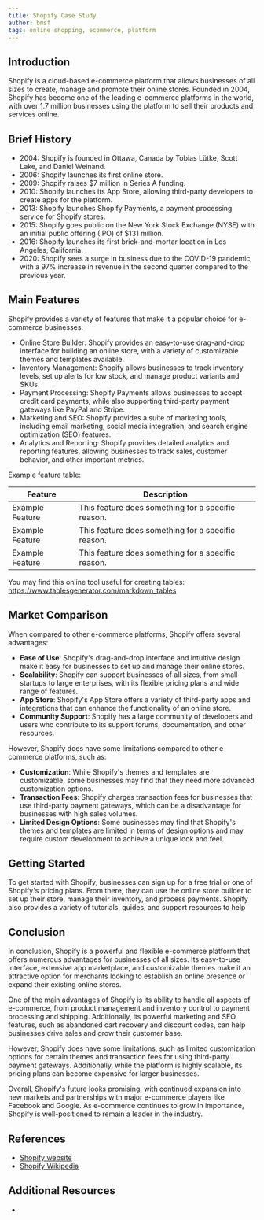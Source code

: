 ```yaml
---
title: Shopify Case Study
author: bmsf
tags: online shopping, ecommerce, platform
---
```


## Introduction

Shopify is a cloud-based e-commerce platform that allows businesses of all sizes to create, manage and promote their online stores. Founded in 2004, Shopify has become one of the leading e-commerce platforms in the world, with over 1.7 million businesses using the platform to sell their products and services online.

## Brief History


- 2004: Shopify is founded in Ottawa, Canada by Tobias Lütke, Scott Lake, and Daniel Weinand.
- 2006: Shopify launches its first online store.
- 2009: Shopify raises $7 million in Series A funding.
- 2010: Shopify launches its App Store, allowing third-party developers to create apps for the platform.
- 2013: Shopify launches Shopify Payments, a payment processing service for Shopify stores.
- 2015: Shopify goes public on the New York Stock Exchange (NYSE) with an initial public offering (IPO) of $131 million.
- 2016: Shopify launches its first brick-and-mortar location in Los Angeles, California.
- 2020: Shopify sees a surge in business due to the COVID-19 pandemic, with a 97% increase in revenue in the second quarter compared to the previous year.

## Main Features

Shopify provides a variety of features that make it a popular choice for e-commerce businesses:

- Online Store Builder: Shopify provides an easy-to-use drag-and-drop interface for building an online store, with a variety of customizable themes and templates available.
- Inventory Management: Shopify allows businesses to track inventory levels, set up alerts for low stock, and manage product variants and SKUs.
- Payment Processing: Shopify Payments allows businesses to accept credit card payments, while also supporting third-party payment gateways like PayPal and Stripe.
- Marketing and SEO: Shopify provides a suite of marketing tools, including email marketing, social media integration, and search engine optimization (SEO) features.
- Analytics and Reporting: Shopify provides detailed analytics and reporting features, allowing businesses to track sales, customer behavior, and other important metrics.

Example feature table:

| Feature | Description |
| --- | --- |
| Example Feature | This feature does something for a specific reason. |
| Example Feature | This feature does something for a specific reason. |
| Example Feature | This feature does something for a specific reason. |

You may find this online tool useful for creating tables: https://www.tablesgenerator.com/markdown_tables

## Market Comparison

When compared to other e-commerce platforms, Shopify offers several advantages:

- **Ease of Use**: Shopify's drag-and-drop interface and intuitive design make it easy for businesses to set up and manage their online stores.
- **Scalability**: Shopify can support businesses of all sizes, from small startups to large enterprises, with its flexible pricing plans and wide range of features.
- **App Store**: Shopify's App Store offers a variety of third-party apps and integrations that can enhance the functionality of an online store.
- **Community Support**: Shopify has a large community of developers and users who contribute to its support forums, documentation, and other resources.

However, Shopify does have some limitations compared to other e-commerce platforms, such as:

- **Customization**: While Shopify's themes and templates are customizable, some businesses may find that they need more advanced customization options.
- **Transaction Fees**: Shopify charges transaction fees for businesses that use third-party payment gateways, which can be a disadvantage for businesses with high sales volumes.
- **Limited Design Options**: Some businesses may find that Shopify's themes and templates are limited in terms of design options and may require custom development to achieve a unique look and feel.


## Getting Started

To get started with Shopify, businesses can sign up for a free trial or one of Shopify's pricing plans. From there, they can use the online store builder to set up their store, manage their inventory, and process payments. Shopify also provides a variety of tutorials, guides, and support resources to help

## Conclusion

In conclusion, Shopify is a powerful and flexible e-commerce platform that offers numerous advantages for businesses of all sizes. Its easy-to-use interface, extensive app marketplace, and customizable themes make it an attractive option for merchants looking to establish an online presence or expand their existing online stores.

One of the main advantages of Shopify is its ability to handle all aspects of e-commerce, from product management and inventory control to payment processing and shipping. Additionally, its powerful marketing and SEO features, such as abandoned cart recovery and discount codes, can help businesses drive sales and grow their customer base.

However, Shopify does have some limitations, such as limited customization options for certain themes and transaction fees for using third-party payment gateways. Additionally, while the platform is highly scalable, its pricing plans can become expensive for larger businesses.

Overall, Shopify's future looks promising, with continued expansion into new markets and partnerships with major e-commerce players like Facebook and Google. As e-commerce continues to grow in importance, Shopify is well-positioned to remain a leader in the industry.

## References

- [Shopify website](https://www.shopify.com)
- [Shopify Wikipedia](https://en.wikipedia.org/wiki/Shopify)

## Additional Resources

- 
